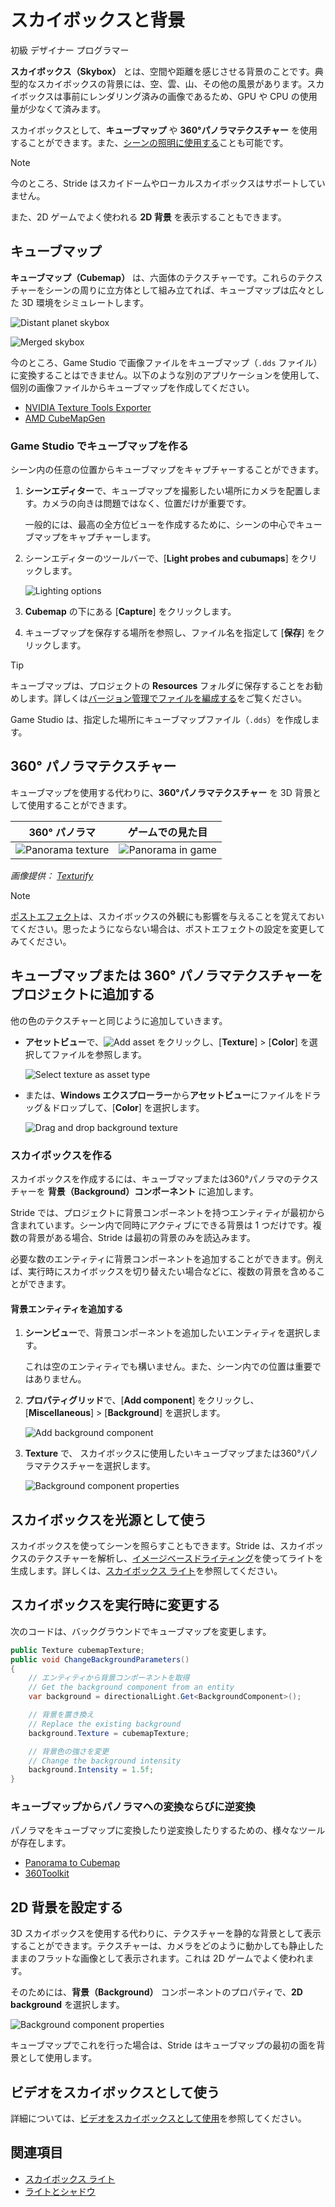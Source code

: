 # スカイボックスと背景
<!--
# Skyboxes and backgrounds
-->

<span class="badge text-bg-primary">初級</span>
<span class="badge text-bg-success">デザイナー</span>
<span class="badge text-bg-success">プログラマー</span>
<!--
<span class="badge text-bg-primary">Beginner</span>
<span class="badge text-bg-success">Designer</span>
<span class="badge text-bg-success">Programmer</span>
-->

**スカイボックス（Skybox）** とは、空間や距離を感じさせる背景のことです。典型的なスカイボックスの背景には、空、雲、山、その他の風景があります。スカイボックスは事前にレンダリング済みの画像であるため、GPU や CPU の使用量が少なくて済みます。
<!--
**Skyboxes** are backgrounds that create the illusion of space and distance. Typical skybox backgrounds include skies, clouds, mountains, and other scenery. As skyboxes are prerendered, they require little GPU and CPU.
-->

スカイボックスとして、**キューブマップ** や **360°パノラマテクスチャー** を使用することができます。また、[シーンの照明に使用する](../lights-and-shadows/skybox-lights.md)ことも可能です。
<!--
You can use **cubemaps** or **360° panoramic textures** as skyboxes. You can also [use them to light the scene](../lights-and-shadows/skybox-lights.md).
-->

> [!Note]
> 今のところ、Stride はスカイドームやローカルスカイボックスはサポートしていません。

<!--
> [!Note]
> Currently, Stride doesn't support skydomes or local skyboxes.
-->

また、2D ゲームでよく使われる **2D 背景** を表示することもできます。
<!--
Alternatively, you can display a **2D background**, which is often useful for 2D games.
-->

## キューブマップ
<!--
## Cubemaps
-->

**キューブマップ（Cubemap）** は、六面体のテクスチャーです。これらのテクスチャーをシーンの周りに立方体として組み立てれば、キューブマップは広々とした 3D 環境をシミュレートします。
<!--
A **cubemap** is a six-sided texture. When these textures are assembled in a cube around the scene, the cubemap simulates spacious 3D surroundings.
-->

![Distant planet skybox](media/cubemap-cross.jpg)

![Merged skybox](media/skybox-assembled.jpg)

今のところ、Game Studio で画像ファイルをキューブマップ（`.dds` ファイル）に変換することはできません。以下のような別のアプリケーションを使用して、個別の画像ファイルからキューブマップを作成してください。
<!--
Currently, Game Studio can't convert image files to cubemaps (`.dds` files). Use another application to create a cubemap from separate image files, such as:
-->

* [NVIDIA Texture Tools Exporter](https://developer.nvidia.com/nvidia-texture-tools-exporter)
* [AMD CubeMapGen](https://gpuopen.com/archived/cubemapgen/)

<!--
* [Nvidia conversion tool](https://developer.nvidia.com/nvidia-texture-tools-adobe-photoshop)
* [ATI conversion tool](http://developer.amd.com/tools-and-sdks/archive/games-cgi/cubemapgen)
-->

### Game Studio でキューブマップを作る
<!--
### Create a cubemap in Game Studio
-->

シーン内の任意の位置からキューブマップをキャプチャーすることができます。
<!--
You can capture a cubemap from a position in your scene.
-->

1. **シーンエディター**で、キューブマップを撮影したい場所にカメラを配置します。カメラの向きは問題ではなく、位置だけが重要です。

    一般的には、最高の全方位ビューを作成するために、シーンの中心でキューブマップをキャプチャーします。

2. シーンエディターのツールバーで、[**Light probes and cubumaps**] をクリックします。

    ![Lighting options](../lights-and-shadows/media/lighting-options-menu.png)

3. **Cubemap** の下にある [**Capture**] をクリックします。

4. キューブマップを保存する場所を参照し、ファイル名を指定して [**保存**] をクリックします。

<!--
1. In the **scene editor**, position the camera at the point where you want to capture the cubemap. The direction the camera faces doesn't matter, only the position.

    Typically, you should capture cubemaps at the center of your scene to create the best all-round view.

2. In the scene editor toolbar, open the **Lighting options** menu.

    ![Lighting options](../lights-and-shadows/media/lighting-options-menu.png)

3. Under **Cubemap**, click **Generate**.

4. Browse to the location on disk you want to save the cubemap, specify a name, and click **Save**.
-->

>[!Tip]
>キューブマップは、プロジェクトの **Resources** フォルダに保存することをお勧めします。詳しくは[バージョン管理でファイルを編成する](../../files-and-folders/version-control.md)をご覧ください。

<!--
>[!Tip]
>We recommend you save the cubemap in your project **Resources** folder. For more information, see [Organize your files in version control](../../files-and-folders/version-control.md).
-->

Game Studio は、指定した場所にキューブマップファイル（`.dds`）を作成します。
<!--
Game Studio creates a cubemap `.dds` file in the location you specified.
-->

## 360° パノラマテクスチャー
<!--
## 360° panoramic textures
-->

キューブマップを使用する代わりに、**360°パノラマテクスチャー** を 3D 背景として使用することができます。
<!--
Instead of using a cubemap, you can use a **360° panoramic texture** as a 3D background.
-->

| 360° パノラマ   | ゲームでの見た目
|----------------|-------------
| ![Panorama texture](media/MyPanorama.jpg)  | ![Panorama in game](media/panorama-in-game.jpg)
*画像提供： [Texturify](http://texturify.com)*

<!--
| 360° panorama  | Appearance in game
|----------------|-------------
| ![Panorama texture](media/MyPanorama.jpg)  | ![Panorama in game](media/panorama-in-game.jpg)
*Image courtesy of [Texturify](http://texturify.com)*
-->

>[!Note]
>[ポストエフェクト](../post-effects/index.md)は、スカイボックスの外観にも影響を与えることを覚えておいてください。思ったようにならない場合は、ポストエフェクトの設定を変更してみてください。

<!--
>[!Note]
>Remember that [post effects](../post-effects/index.md) affect the appearance of your skybox. If it doesn't look how you expect, try changing your post effect settings.
-->

## キューブマップまたは 360° パノラマテクスチャーをプロジェクトに追加する
<!--
## Add a cubemap or 360° panoramic texture to the project
-->

他の色のテクスチャーと同じように追加していきます。
<!--
You add these like other color textures.
-->

* **アセットビュー**で、![Add asset](../lights-and-shadows/media/engine-skybox-add-new-asset-button.png) をクリックし、[**Texture**] > [**Color**] を選択してファイルを参照します。

    ![Select texture as asset type](media/engine-skybox-select-asset-type.png)

* または、**Windows エクスプローラー**から**アセットビュー**にファイルをドラッグ＆ドロップして、[**Color**] を選択します。

    ![Drag and drop background texture](media/drag-texture.gif)

<!--
* In the **Asset View**, click ![Add asset](../lights-and-shadows/media/engine-skybox-add-new-asset-button.png), select **Textures** > **Color texture**, and browse to the file.

    ![Select texture as asset type](media/engine-skybox-select-asset-type.png)

* Alternatively, drag and drop the file from **Windows Explorer** to the **Asset View**, then select **Color texture**.

    ![Drag and drop background texture](media/drag-texture.gif)
-->

### スカイボックスを作る
<!--
### Create a skybox
-->

スカイボックスを作成するには、キューブマップまたは360°パノラマのテクスチャーを **背景（Background）コンポーネント** に追加します。
<!--
To create a skybox, add a cubemap or 360° panoramic texture to a **background component**.
-->

Stride では、プロジェクトに背景コンポーネントを持つエンティティが最初から含まれています。シーン内で同時にアクティブにできる背景は 1 つだけです。複数の背景がある場合、Stride は最初の背景のみを読込みます。
<!--
Stride includes an entity with a background component in the project by default. Only one background can be active in a scene at a time. If there are multiple backgrounds, Stride only loads the first.
-->

必要な数のエンティティに背景コンポーネントを追加することができます。例えば、実行時にスカイボックスを切り替えたい場合などに、複数の背景を含めることができます。
<!--
You can add background components to as many entities as you need. You might want to include more than one background, for example, if you want to switch skyboxes at runtime.
-->

#### 背景エンティティを追加する
<!--
#### Add a background entity
-->

1. **シーンビュー**で、背景コンポーネントを追加したいエンティティを選択します。

    これは空のエンティティでも構いません。また、シーン内での位置は重要ではありません。

2. **プロパティグリッド**で、[**Add component**] をクリックし、[**Miscellaneous**] > [**Background**] を選択します。

    ![Add background component](media/engine-skybox-add-background-component.png)

3. **Texture** で、 スカイボックスに使用したいキューブマップまたは360°パノラマテクスチャーを選択します。
 
    ![Background component properties](media/engine-skybox-background-component-properties.png)

<!--
1. In the **Scene view**, select the entity you want to add the component to.

    This can be an empty entity. Its position in the scene doesn't matter.

2. In the **Property Grid** (on the right by default), click **Add component** and select **Background**.

    ![Add background component](media/engine-skybox-add-background-component.png)

3. Under **Texture**, select the cubemap or 360° panoramic texture you want to use in the skybox.

    ![Background component properties](media/engine-skybox-background-component-properties.png)
-->

## スカイボックスを光源として使う
<!--
## Use a skybox as a light source
-->

スカイボックスを使ってシーンを照らすこともできます。Stride は、スカイボックスのテクスチャーを解析し、[イメージベースドライティング](https://ja.wikipedia.org/wiki/%E3%82%A4%E3%83%A1%E3%83%BC%E3%82%B8%E3%83%99%E3%83%BC%E3%82%B9%E3%83%89%E3%83%A9%E3%82%A4%E3%83%86%E3%82%A3%E3%83%B3%E3%82%B0)を使ってライトを生成します。詳しくは、[スカイボックス ライト](../lights-and-shadows/skybox-lights.md)を参照してください。
<!--
You can use a skybox to light the scene. Stride analyzes the skybox texture and generates lighting using [image-based lighting (Wikipedia)](https://en.wikipedia.org/wiki/Image-based_lighting). For more information, see [Skybox lights](../lights-and-shadows/skybox-lights.md).
-->

## スカイボックスを実行時に変更する
<!--
## Change the skybox at runtime
-->

次のコードは、バックグラウンドでキューブマップを変更します。
<!--
The following code changes the cubemap in a background:
-->

```cs
public Texture cubemapTexture;
public void ChangeBackgroundParameters()
{
    // エンティティから背景コンポーネントを取得
    // Get the background component from an entity
	var background = directionalLight.Get<BackgroundComponent>();

    // 背景を置き換え
	// Replace the existing background
	background.Texture = cubemapTexture;

    // 背景色の強さを変更
	// Change the background intensity
	background.Intensity = 1.5f;
}
```

### キューブマップからパノラマへの変換ならびに逆変換
<!--
### Convert cubemaps to panoramas and vice versa
-->

パノラマをキューブマップに変換したり逆変換したりするための、様々なツールが存在します。
<!--
Various tools exist to convert a panoramas to cubemaps and vice versa, including: 
-->

- [Panorama to Cubemap](https://jaxry.github.io/panorama-to-cubemap/)
- [360Toolkit](https://360toolkit.co/)

<!--
- [Panorama Converter](http://gonchar.me/blog/goncharposts/2150)  
- [Panorama to Cubemap](https://jaxry.github.io/panorama-to-cubemap/)
- [Convert Cubemap to Equirectangular](https://www.360toolkit.co/convert-cubemap-to-spherical-equirectangular.html)
-->

## 2D 背景を設定する
<!--
## Set a 2D background
-->

3D スカイボックスを使用する代わりに、テクスチャーを静的な背景として表示することができます。テクスチャーは、カメラをどのように動かしても静止したままのフラットな画像として表示されます。これは 2D ゲームでよく使われます。
<!--
Instead of using a 3D skybox, you can display the texture as a static background. This displays the texture as a flat image that stays static no matter how you move the camera. This is often useful for 2D games.
-->

そのためには、**背景（Background）** コンポーネントのプロパティで、**2D background** を選択します。
<!--
To do this, in the **Background** component properties, select **2D background**.
-->

![Background component properties](media/is-2d.png)

キューブマップでこれを行った場合は、Stride はキューブマップの最初の面を背景として使用します。
<!--
If you enable this with a cubemap, Stride uses the first face of the cubemap as the background.
-->

## ビデオをスカイボックスとして使う
<!--
## Use a video as a skybox
-->

詳細については、[ビデオをスカイボックスとして使用](../../video/use-a-video-as-a-skybox.md)を参照してください。
<!--
For details, see [Videos - Use a video as a skybox](../../video/use-a-video-as-a-skybox.md).
-->

## 関連項目
<!--
## See also
-->

* [スカイボックス ライト](../lights-and-shadows/skybox-lights.md)
* [ライトとシャドウ](../lights-and-shadows/index.md)

<!--
* [Skybox lights](../lights-and-shadows/skybox-lights.md)
* [Lights and shadows](../lights-and-shadows/index.md)
-->
